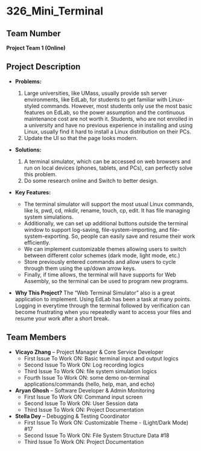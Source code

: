 # 326_Mini_Terminal

## Team Number

**Project Team 1 (Online)**

## Project Description

- **Problems:**
    1. Large universities, like UMass, usually provide ssh server environments, like EdLab, for students to get familiar
       with Linux-styled commands. However, most students only use the most basic features on EdLab, so the power
       assumption
       and the continuous maintenance cost are not worth it.
       Students, who are not enrolled in a university and have no previous experience in installing and using Linux,
       usually
       find it hard to install a Linux distribution on their PCs.
    2. Update the UI so that the page looks modern.

- **Solutions:**
    1. A terminal simulator, which can be accessed on web browsers and run on local devices (phones, tablets, and PCs),
       can perfectly solve this problem.
    2. Do some research online and Switch to better design.

- **Key Features:**
    - The terminal simulator will support the most usual Linux commands, like ls, pwd, cd, mkdir, rename, touch, cp,
      edit. It has file managing system simulations.
    - Additionally, we can set up additional buttons outside the terminal window to support log-saving,
      file-system-importing, and file-system-exporting. So, people can easily save and resume their work efficiently.
    - We can implement customizable themes allowing users to switch between different color schemes (dark mode, light
      mode, etc.)
    - Store previously entered commands and allow users to cycle through them using the up/down arrow keys.
    - Finally, if time allows, the terminal will have supports for Web Assembly, so the terminal can be used to program
      new programs.
- **Why This Project?**
  The “Web Terminal Simulator” also is a great application to implement. Using EdLab has been a task at many points.
  Logging in everytime through the terminal followed by verification can become frustrating when you repeatedly want to
  access your files and resume your work after a short break.

## Team Members

- **Vicayo Zhang** – Project Manager & Core Service Developer
    - First Issue To Work ON: Basic terminal input and output logics
    - Second Issue To Work ON: Log recording logics
    - Third Issue To Work ON: file system simulation logics
    - Fourth Issue To Work ON: some demo on-terminal applications/commands (hello, help, man, and echo)
- **Aryan Ghosh** – Software Developer & Admin Monitoring
    - First Issue To Work ON: Command input screen
    - Second Issue To Work ON: User Session data
    - Third Issue To Work ON: Project Documentation
- **Stella Dey** – Debugging & Testing Coordinator
    - First Issue To Work ON: Customizable Theme - (Light/Dark Mode) #17
    - Second Issue To Work ON: File System Structure Data #18
    - Third Issue To Work ON: Project Documentation

